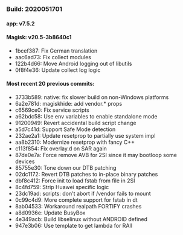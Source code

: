 ### Build: 2020051701
#### app: v7.5.2
#### Magisk: v20.5-3b8640c1

- 1bcef387: Fix German translation
- aac6ad73: Fix collect modules
- 122b4d66: Move Android logging out of libutils
- 0f8f4e36: Update collect log logic

#### Most recent 20 previous commits:

- 3733b589: native: fix slower build on non-Windows platforms
- 6a2e781d: magiskhide: add vendor.* props
- c6569ce0: Fix service scripts
- a62bdc58: Use env variables to enable standalone mode
- 91200949: Revert accidental build script change
- a5d7c41d: Support Safe Mode detection
- 232ae2a1: Update resetprop to partially use system impl
- aa8b2310: Modernize resetprop with fancy C++
- c113f854: Fix overlay.d on SAR again
- 87de0e7a: Force remove AVB for 2SI since it may bootloop some devices
- 85755e30: Tone down our DTB patching
- 02dc1172: Revert DTB patches to in-place binary patches
- dbf8c412: Force init to load fstab from file in 2SI
- 8c4fd759: Strip Huawei specific logic
- 23dc19ad: scripts: don't abort if /vendor fails to mount
- 0c99c4d9: More complete support for fstab in dt
- 8ab04533: Workaround realpath FORTIFY crashes
- a8d0936e: Update BusyBox
- 4e349acb: Build libselinux without ANDROID defined
- 947e3b06: Use template to get lambda for RAII
